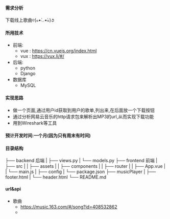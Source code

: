 
#### 需求分析
下载线上歌曲୧(๑•̀◡•́๑)૭

#### 所用技术
- 前端:
    - vue : https://cn.vuejs.org/index.html
    - vux : https://vux.li/#/
- 后端:
    - python
    - Django
- 数据库
    - MySQL
#### 实现思路
- 做一个页面,通过用户id获取到用户的歌单,列出来,在后面放一个下载按钮
- 通过分析网易云音乐的http请求包来解析出MP3的url,从而实现下载功能
- 用到Wireshark等工具

#### 预计开发时间:一个月(因为只有周末有时间)

#### 目录结构
├── backend                 后端
|   ├── views.py
|   └── models.py
├── frontend                前端
|   ├── src
|   |   ├── assets
|   |   ├── components
|   |   ├── router
|   |   ├── App.vue
|   |   └── main.js
|   ├── config
|   └── package.json
├── musicPlayer
|   ├── footer.html
|   └── header.html
└── README.md
#### url&api
- 歌曲
    - https://music.163.com/#/song?id=408532862
    -

